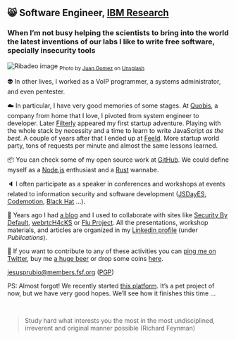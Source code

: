## :smile_cat: Software Engineer, [IBM Research](https://medium.com/@IBMResearch)

### When I’m not busy helping the scientists to bring into the world the latest inventions of our labs I like to write free software, specially insecurity tools

![Ribadeo image](https://cdn-images-1.medium.com/max/2600/0*wfypd_AcoIuDCd9I)
<sub>Photo by [Juan Gomez](https://unsplash.com/@nosoylasonia) on [Unsplash](https://unsplash.com)</sub>

:alien: In other lives, I worked as a VoIP programmer, a systems administrator, and even pentester.

:cloud: In particular, I have very good memories of some stages. At [Quobis](https://www.quobis.com), a company from home that I love, I pivoted from system engineer to developer. Later [Filterly](https://techcrunch.com/2015/09/22/filterly) appeared my first startup adventure. Playing with the whole stack by necessity and a time to learn to write JavaScript *as the best*. A couple of years after that I ended up at [Feeld](https://www.feeld.co). More startup world party, tons of requests per minute and almost the same lessons learned.

📦 You can check some of my open source work at [GitHub](https://github.com/jesusprubio). We could define myself as a [Node.js](https://nodejs.org) enthusiast and a [Rust](https://www.rust-lang.org) wannabe.

:speaker: I often participate as a speaker in conferences and workshops at events related to information security and software development ([JSDayES](https://www.youtube.com/watch?v=0trvK-DDfF0), [Codemotion](https://madrid2018.codemotionworld.com/speaker/4581/), [Black Hat](https://www.blackhat.com/eu-14/arsenal.html#bluebox-ng) …).

:pencil: Years ago I had [a blog](http://nicerosniunos.blogspot.com) and I used to collaborate with sites like [Security By Default](http://www.securitybydefault.com/search?q=Art%C3%ADculo+cortes%C3%ADa+de+Jes%C3%BAs+P%C3%A9rez), [webrtcH4cKS](https://webrtchacks.com/webrtc-hybrid-applications) or [Flu Project](http://nicerosniunos.blogspot.com/2011/11/links-to.html). All the presentations, workshop materials, and articles are organized in my [Linkedin profile](https://es.linkedin.com/in/jesusprubio) (under *Publications*).

:call_me_hand: If you want to contribute to any of these activities you can [ping me on Twitter](https://twitter.com/jesusprubio), buy me [a huge beer](https://www.buymeacoffee.com/jesusprubio) or drop some coins [here](https://gist.github.com/jesusprubio/0c7f664d7998dc987c28673117781d57).

[jesusprubio@members.fsf.org](mailto:jesusprubio@members.fsf.org) ([PGP](http://pgp.mit.edu:11371/pks/lookup?op=get&search=0x7B43040350F5A2BF))

PS: Almost forgot! We recently started [this platform](https://freestylestats.com). It’s a pet project of now, but we have very good hopes. We’ll see how it finishes this time …

<br>

> Study hard what interests you the most in the most undisciplined, irreverent and original manner possible (Richard Feynman)
